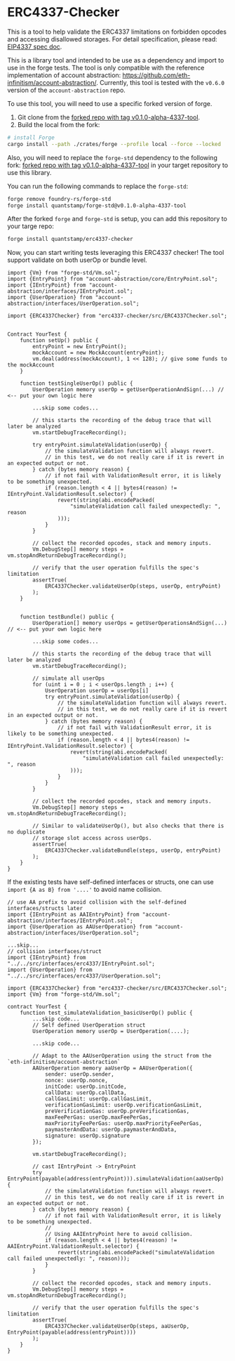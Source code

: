 # ERC4337-Checker

This is a tool to help validate the ERC4337 limitations on forbidden opcodes and accessing disallowed storages. For detail specification, please read: [EIP4337 spec doc](https://eips.ethereum.org/EIPS/eip-4337#specification).

This is a library tool and intended to be use as a dependency and import to use in the forge tests.
The tool is only compatible with the reference implementation of account abstraction: https://github.com/eth-infinitism/account-abstraction/. Currently, this tool is tested with the `v0.6.0` version of the `account-abstraction` repo.

To use this tool, you will need to use a specific forked version of forge.
1. Git clone from the [forked repo with tag v0.1.0-alpha-4337-tool](https://github.com/quantstamp/foundry/releases/tag/v0.1.0-alpha-4337-tool).
2. Build the local from the fork:
```sh
# install Forge
cargo install --path ./crates/forge --profile local --force --locked
```


Also, you will need to replace the `forge-std` dependency to the following fork: [forked repo with tag v0.1.0-alpha-4337-tool](https://github.com/quantstamp/forge-std/releases/tag/v0.1.0-alpha-4337-tool) in your target repository to use this library.

You can run the following commands to replace the `forge-std`:
```sh
forge remove foundry-rs/forge-std
forge install quantstamp/forge-std@v0.1.0-alpha-4337-tool
```


After the forked `forge` and `forge-std` is setup, you can add this repository to your targe repo:
```sh
forge install quantstamp/erc4337-checker
```

Now, you can start writing tests leveraging this ERC4337 checker! The tool support validate on both userOp or bundle level.

```solidity
import {Vm} from "forge-std/Vm.sol";
import {EntryPoint} from "account-abstraction/core/EntryPoint.sol";
import {IEntryPoint} from "account-abstraction/interfaces/IEntryPoint.sol";
import {UserOperation} from "account-abstraction/interfaces/UserOperation.sol";

import {ERC4337Checker} from "erc4337-checker/src/ERC4337Checker.sol";


Contract YourTest {
    function setUp() public {
        entryPoint = new EntryPoint();
        mockAccount = new MockAccount(entryPoint);
        vm.deal(address(mockAccount), 1 << 128); // give some funds to the mockAccount
    }

    function testSingleUserOp() public {
        UserOperation memory userOp = getUserOperationAndSign(...) // <-- put your own logic here

        ...skip some codes...

        // this starts the recording of the debug trace that will later be analyzed
        vm.startDebugTraceRecording();

        try entryPoint.simulateValidation(userOp) {
            // the simulateValidation function will always revert.
            // in this test, we do not really care if it is revert in an expected output or not.
        } catch (bytes memory reason) {
            // if not fail with ValidationResult error, it is likely to be something unexpected.
            if (reason.length < 4 || bytes4(reason) != IEntryPoint.ValidationResult.selector) {
                revert(string(abi.encodePacked(
                    "simulateValidation call failed unexpectedly: ", reason
                )));
            }
        }

        // collect the recorded opcodes, stack and memory inputs.
        Vm.DebugStep[] memory steps = vm.stopAndReturnDebugTraceRecording();

        // verify that the user operation fulfills the spec's limitation
        assertTrue(
            ERC4337Checker.validateUserOp(steps, userOp, entryPoint)
        );
    }


    function testBundle() public {
        UserOperation[] memory userOps = getUserOperationsAndSign(...) // <-- put your own logic here

        ...skip some codes...

        // this starts the recording of the debug trace that will later be analyzed
        vm.startDebugTraceRecording();

        // simulate all userOps
        for (uint i = 0 ; i < userOps.length ; i++) {
            UserOperation userOp = userOps[i]
            try entryPoint.simulateValidation(userOp) {
                // the simulateValidation function will always revert.
                // in this test, we do not really care if it is revert in an expected output or not.
            } catch (bytes memory reason) {
                // if not fail with ValidationResult error, it is likely to be something unexpected.
                if (reason.length < 4 || bytes4(reason) != IEntryPoint.ValidationResult.selector) {
                    revert(string(abi.encodePacked(
                        "simulateValidation call failed unexpectedly: ", reason
                    )));
                }
            }
        }

        // collect the recorded opcodes, stack and memory inputs.
        Vm.DebugStep[] memory steps = vm.stopAndReturnDebugTraceRecording();

        // Similar to validateUserOp(), but also checks that there is no duplicate
        // storage slot access across userOps.
        assertTrue(
            ERC4337Checker.validateBundle(steps, userOp, entryPoint)
        );
    }
}
```

If the existing tests have self-defined interfaces or structs, one can use `import {A as B} from '....'` to avoid name collision.

```solidity
// use AA prefix to avoid collision with the self-defined interfaces/structs later
import {IEntryPoint as AAIEntryPoint} from "account-abstraction/interfaces/IEntryPoint.sol";
import {UserOperation as AAUserOperation} from "account-abstraction/interfaces/UserOperation.sol";

...skip...
// collision interfaces/struct
import {IEntryPoint} from "../../src/interfaces/erc4337/IEntryPoint.sol";
import {UserOperation} from "../../src/interfaces/erc4337/UserOperation.sol";

import {ERC4337Checker} from "erc4337-checker/src/ERC4337Checker.sol";
import {Vm} from "forge-std/Vm.sol";

contract YourTest {
    function test_simulateValidation_basicUserOp() public {
        ...skip code...
        // Self defined UserOperation struct
        UserOperation memory userOp = UserOperation(....);

        ...skip code...

        // Adapt to the AAUserOperation using the struct from the `eth-infinitism/account-abstraction`
        AAUserOperation memory aaUserOp = AAUserOperation({
            sender: userOp.sender,
            nonce: userOp.nonce,
            initCode: userOp.initCode,
            callData: userOp.callData,
            callGasLimit: userOp.callGasLimit,
            verificationGasLimit: userOp.verificationGasLimit,
            preVerificationGas: userOp.preVerificationGas,
            maxFeePerGas: userOp.maxFeePerGas,
            maxPriorityFeePerGas: userOp.maxPriorityFeePerGas,
            paymasterAndData: userOp.paymasterAndData,
            signature: userOp.signature
        });

        vm.startDebugTraceRecording();

        // cast IEntryPoint -> EntryPoint
        try EntryPoint(payable(address(entryPoint))).simulateValidation(aaUserOp) {
            // the simulateValidation function will always revert.
            // in this test, we do not really care if it is revert in an expected output or not.
        } catch (bytes memory reason) {
            // if not fail with ValidationResult error, it is likely to be something unexpected.
            //
            // Using AAIEntryPoint here to avoid collision.
            if (reason.length < 4 || bytes4(reason) != AAIEntryPoint.ValidationResult.selector) {
                revert(string(abi.encodePacked("simulateValidation call failed unexpectedly: ", reason)));
            }
        }

        // collect the recorded opcodes, stack and memory inputs.
        Vm.DebugStep[] memory steps = vm.stopAndReturnDebugTraceRecording();

        // verify that the user operation fulfills the spec's limitation
        assertTrue(
            ERC4337Checker.validateUserOp(steps, aaUserOp, EntryPoint(payable(address(entryPoint))))
        );
    }
}

```
